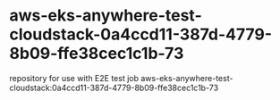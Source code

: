 # aws-eks-anywhere-test-cloudstack-0a4ccd11-387d-4779-8b09-ffe38cec1c1b-73
repository for use with E2E test job aws-eks-anywhere-test-cloudstack:0a4ccd11-387d-4779-8b09-ffe38cec1c1b-73
